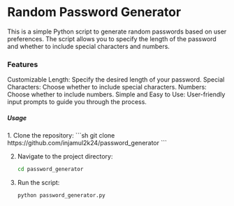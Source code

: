 <h1> Random Password Generator</h1> 
This is a simple Python script to generate random passwords based on user preferences. The script allows you to specify the length of the password and whether to include special characters and numbers.

<h3>Features</h3>
Customizable Length: Specify the desired length of your password.
Special Characters: Choose whether to include special characters.
Numbers: Choose whether to include numbers.
Simple and Easy to Use: User-friendly input prompts to guide you through the process.
<h5>Usage</h5>
1. Clone the repository:
    ```sh
    git clone https://github.com/injamul2k24/password_generator
    ```

2. Navigate to the project directory:
    ```sh
    cd password_generator
    ```

3. Run the script:
    ```sh
    python password_generator.py
    ```
